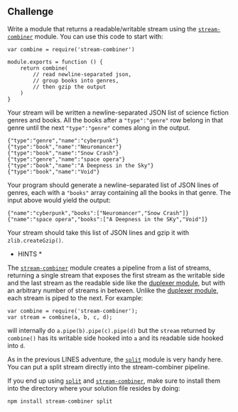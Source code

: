 ## Challenge
Write a module that returns a readable/writable stream using the [`stream-combiner`](https://www.npmjs.org/package/stream-combiner) module. You can use this code to start with:

    var combine = require('stream-combiner')
    
    module.exports = function () {
        return combine(
            // read newline-separated json,
            // group books into genres,
            // then gzip the output
        )
    }
 
Your stream will be written a newline-separated JSON list of science fiction genres and books. All the books after a `"type":"genre"` row belong in that
genre until the next `"type":"genre"` comes along in the output.

    {"type":"genre","name":"cyberpunk"}
    {"type":"book","name":"Neuromancer"}
    {"type":"book","name":"Snow Crash"}
    {"type":"genre","name":"space opera"}
    {"type":"book","name":"A Deepness in the Sky"}
    {"type":"book","name":"Void"}
    
Your program should generate a newline-separated list of JSON lines of genres, each with a `"books"` array containing all the books in that genre. The input
above would yield the output:

    {"name":"cyberpunk","books":["Neuromancer","Snow Crash"]}
    {"name":"space opera","books":["A Deepness in the SKy","Void"]}

Your stream should take this list of JSON lines and gzip it with `zlib.createGzip()`.

* HINTS *

The [`stream-combiner`](https://www.npmjs.org/package/stream-combiner) module creates a pipeline from a list of streams, returning a single stream that exposes the first stream as the writable side and
the last stream as the readable side like the [duplexer module](https://www.npmjs.org/package/duplexer), but with an arbitrary number of streams in between. Unlike the [duplexer module](https://www.npmjs.org/package/duplexer), each
stream is piped to the next. For example:

    var combine = require('stream-combiner');
    var stream = combine(a, b, c, d);
    
will internally do `a.pipe(b).pipe(c).pipe(d)` but the `stream` returned by `combine()` has its writable side hooked into `a` and its readable side hooked
into `d`.

As in the previous LINES adventure, the [`split`](https://npmjs.org/package/split) module is very handy here. You can put a split stream directly into the stream-combiner pipeline.

If you end up using [`split`](https://npmjs.org/package/split) and [`stream-combiner`](https://www.npmjs.org/package/stream-combiner), make sure to install them into the directory where your solution file resides by doing:

    npm install stream-combiner split
